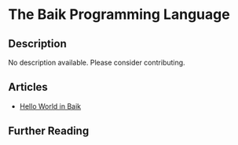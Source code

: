 # The Baik Programming Language

## Description

No description available. Please consider contributing.

## Articles

- [Hello World in Baik](https://sampleprograms.io/projects/hello-world/baik)

## Further Reading